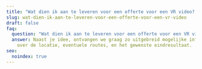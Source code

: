 ```yaml
---
title: "Wat dien ik aan te leveren voor een offerte voor een VR video? "
slug: wat-dien-ik-aan-te-leveren-voor-een-offerte-voor-een-vr-video
draft: false
faq:
  question: "Wat dien ik aan te leveren voor een offerte voor een VR video? "
  answer: Naast je idee, ontvangen we graag zo uitgebreid mogelijke informatie
    over de locatie, eventuele routes, en het gewenste eindresultaat.
seo:
  noindex: true
---
```

